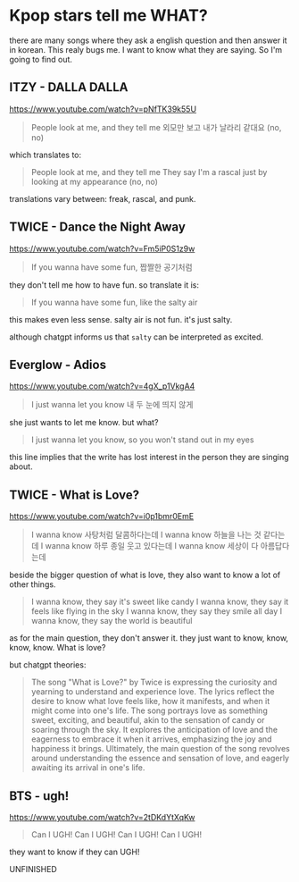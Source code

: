 # Kpop stars tell me WHAT?

there are many songs where they ask a english question and then answer it in korean. This realy bugs me. I want to know what they are saying. So I'm going to find out.

## ITZY - DALLA DALLA

<https://www.youtube.com/watch?v=pNfTK39k55U>

> People look at me, and they tell me
> 외모만 보고 내가 날라리 같대요 (no, no)

which translates to:

> People look at me, and they tell me
> They say I'm a rascal just by looking at my appearance (no, no)

translations vary between: freak, rascal, and punk.

## TWICE - Dance the Night Away

<https://www.youtube.com/watch?v=Fm5iP0S1z9w>

> If you wanna have some fun, 짭짤한 공기처럼

they don't tell me how to have fun. so translate it is:

> If you wanna have some fun, like the salty air

this makes even less sense. salty air is not fun. it's just salty.

although chatgpt informs us that `salty` can be interpreted as excited.

## Everglow - Adios

<https://www.youtube.com/watch?v=4gX_p1VkgA4>

> I just wanna let you know 내 두 눈에 띄지 않게

she just wants to let me know. but what?

> I just wanna let you know, so you won't stand out in my eyes

this line implies that the write has lost interest in the person they are singing about.

## TWICE - What is Love?

<https://www.youtube.com/watch?v=i0p1bmr0EmE>

> I wanna know 사탕처럼 달콤하다는데
> I wanna know 하늘을 나는 것 같다는데
> I wanna know 하루 종일 웃고 있다는데
> I wanna know 세상이 다 아름답다는데

beside the bigger question of what is love, they also want to know a lot of other things.

> I wanna know, they say it's sweet like candy
> I wanna know, they say it feels like flying in the sky
> I wanna know, they say they smile all day
> I wanna know, they say the world is beautiful

as for the main question, they don't answer it. they just want to know, know, know, know. What is love?

but chatgpt theories:

> The song "What is Love?" by Twice is expressing the curiosity and yearning to understand and experience love. The lyrics reflect the desire to know what love feels like, how it manifests, and when it might come into one's life. The song portrays love as something sweet, exciting, and beautiful, akin to the sensation of candy or soaring through the sky. It explores the anticipation of love and the eagerness to embrace it when it arrives, emphasizing the joy and happiness it brings. Ultimately, the main question of the song revolves around understanding the essence and sensation of love, and eagerly awaiting its arrival in one's life.

<!-- markdownlint-disable MD026 -->
## BTS - ugh!

<https://www.youtube.com/watch?v=2tDKdYtXqKw>

> Can I UGH! Can I UGH! Can I UGH! Can I UGH!

they want to know if they can UGH!

UNFINISHED
